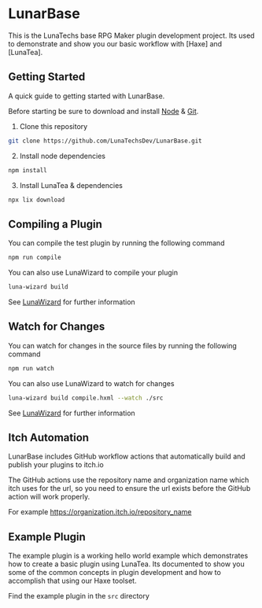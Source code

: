 # LunarBase

This is the LunaTechs base RPG Maker plugin development project. Its used to
demonstrate and show you our basic workflow with [Haxe] and [LunaTea].

## Getting Started
A quick guide to getting started with LunarBase.

Before starting be sure to download and install [Node](https://nodejs.org/en/) & [Git](https://git-scm.com/).

1. Clone this repository

```bash
git clone https://github.com/LunaTechsDev/LunarBase.git
```

2. Install node dependencies

```bash
npm install
```

3. Install LunaTea & dependencies

```bash
npx lix download
```

## Compiling a Plugin
You can compile the test plugin by running the following command

```bash
npm run compile
```
You can also use LunaWizard to compile your plugin

```bash
luna-wizard build
```

See [LunaWizard](https://github.com/lunatechsdev/lunawizard) for further information


## Watch for Changes
You can watch for changes in the source files by running the following command

```bash
npm run watch
```
You can also use LunaWizard to watch for changes

```bash
luna-wizard build compile.hxml --watch ./src
```
See [LunaWizard](https://github.com/lunatechsdev/lunawizard) for further information

## Itch Automation
LunarBase includes GitHub workflow actions that automatically build and publish
your plugins to itch.io

The GitHub actions use the repository name and organization name which
itch uses for the url, so you need to ensure the url exists before the
GitHub action will work properly. 

For example https://organization.itch.io/repository_name

## Example Plugin
The example plugin is a working hello world example which demonstrates how to
create a basic plugin using LunaTea. Its documented to show you some of
the common concepts in plugin development and how to accomplish that using our
Haxe toolset.

Find the example plugin in the `src` directory
